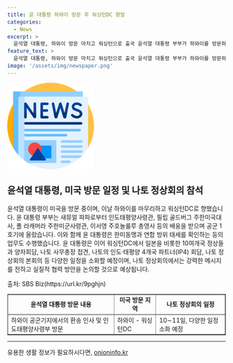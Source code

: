 ```yaml
---
title: 윤 대통령 하와이 방문 후 워싱턴DC 향발
categories:
  - News
excerpt: >
  윤석열 대통령, 하와이 방문 마치고 워싱턴으로 출국 윤석열 대통령 부부가 하와이를 방문하며 인도태평양사령부를 방문하고 태평양국립묘지를 참배했습니다. 이후 나토 정상회의 참석을 위해 워싱턴으로 출발했으며, 다양한 양자회담과 회의 일정이 예정되어 있습니다. 윤 대통령은 북한과 러시아에 강한 메시지를 전하고 안보·방산 분야의 협력 방안을 논의할 것으로 기대됩니다. SBS Biz는 당신의 제보를 기다리고 있습니다.
feature_text: >
  윤석열 대통령, 하와이 방문 마치고 워싱턴으로 출국 윤석열 대통령 부부가 하와이를 방문하며 인도태평양사령부를 방문하고 태평양국립묘지를 참배했습니다. 이후 나토 정상회의 참석을 위해 워싱턴으로 출발했으며, 다양한 양자회담과 회의 일정이 예정되어 있습니다. 윤 대통령은 북한과 러시아에 강한 메시지를 전하고 안보·방산 분야의 협력 방안을 논의할 것으로 기대됩니다. SBS Biz는 당신의 제보를 기다리고 있습니다.
image: '/assets/img/newspaper.png'
---
```


<p><img src="/assets/img/newspaper.png" alt="kimp 속보" /></p>

<h2 data-ke-size="size26">윤석열 대통령, 미국 방문 일정 및 나토 정상회의 참석</h2>

<p>윤석열 대통령이 미국을 방문 중이며, 이날 하와이를 마무리하고 워싱턴DC로 향했습니다. 윤 대통령 부부는 새뮤얼 파파로부터 인도태평양사령관, 필립 골드버그 주한미국대사, 폴 라캐머라 주한미군사령관, 이서영 주호놀룰루 총영사 등의 배웅을 받으며 공군 1호기에 올랐습니다. 이와 함께 윤 대통령은 한미동맹과 연합 방위 태세를 확인하는 등의 업무도 수행했습니다. 윤 대통령은 이어 워싱턴DC에서 일본을 비롯한 10여개국 정상들과 양자회담, 나토 사무총장 접견, 나토의 인도·태평양 4개국 파트너(IP4) 회담, 나토 정상회의 본회의 등 다양한 일정을 소화할 예정이며, 나토 정상회의에서는 강력한 메시지를 전하고 실질적 협력 방안을 논의할 것으로 예상됩니다.</p>

<p data-ke-size="size16">출처: SBS Biz(https://url.kr/9pghjn)</p>

<table style="width: 100%;" border="1">
<tbody>
<tr>
<td style="text-align: center; height: 17px;"><b>윤석열 대통령 방문 내용</b></td>
<td style="text-align: center; height: 17px;"><b>미국 방문 지역</b></td>
<td style="text-align: center; height: 17px;"><b>나토 정상회의 일정</b></td>
</tr>
<tr>
<td style="text-align: left;">하와이 공군기지에서의 환송 인사 및 인도태평양사령부 방문</td>
<td style="text-align: left;">하와이 - 워싱턴DC</td>
<td style="text-align: left;">10∼11일, 다양한 일정 소화 예정</td>
</tr>
</tbody>
</table>

<hr>
유용한 생활 정보가 필요하시다면, <a href="https://onioninfo.kr" rel="dofollow">onioninfo.kr</a>


